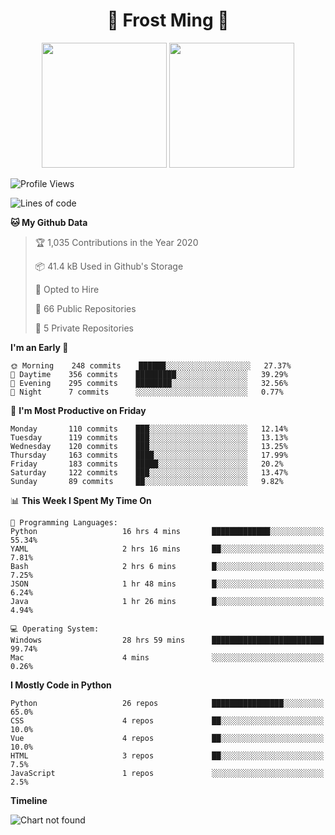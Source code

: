 <h1 align="center">🦄 Frost Ming 🐍</h1>

<p align="center">
  <img height="200" src="https://github-readme-stats.vercel.app/api?username=frostming&show_icons=true&theme=dracula&include_all_commits=true" />
  <img height="200" src="https://github-readme-stats.vercel.app/api/top-langs/?username=frostming&theme=dracula&show_icons=true" />
</p>

<!--START_SECTION:waka-->
![Profile Views](http://img.shields.io/badge/Profile%20Views-10-blue)

![Lines of code](https://img.shields.io/badge/From%20Hello%20World%20I%27ve%20Written-11.9%20million%20lines%20of%20code-blue)

**🐱 My Github Data** 

> 🏆 1,035 Contributions in the Year 2020
 > 
> 📦 41.4 kB Used in Github's Storage 
 > 
> 💼 Opted to Hire
 > 
> 📜 66 Public Repositories
 > 
> 🔑 5 Private Repositories 

**I'm an Early 🐤** 

```text
🌞 Morning    248 commits    ██████░░░░░░░░░░░░░░░░░░░   27.37% 
🌆 Daytime    356 commits    █████████░░░░░░░░░░░░░░░░   39.29% 
🌃 Evening    295 commits    ████████░░░░░░░░░░░░░░░░░   32.56% 
🌙 Night      7 commits      ░░░░░░░░░░░░░░░░░░░░░░░░░   0.77%

```
📅 **I'm Most Productive on Friday** 

```text
Monday       110 commits    ███░░░░░░░░░░░░░░░░░░░░░░   12.14% 
Tuesday      119 commits    ███░░░░░░░░░░░░░░░░░░░░░░   13.13% 
Wednesday    120 commits    ███░░░░░░░░░░░░░░░░░░░░░░   13.25% 
Thursday     163 commits    ████░░░░░░░░░░░░░░░░░░░░░   17.99% 
Friday       183 commits    █████░░░░░░░░░░░░░░░░░░░░   20.2% 
Saturday     122 commits    ███░░░░░░░░░░░░░░░░░░░░░░   13.47% 
Sunday       89 commits     ██░░░░░░░░░░░░░░░░░░░░░░░   9.82%

```


📊 **This Week I Spent My Time On** 

```text
💬 Programming Languages: 
Python                   16 hrs 4 mins       █████████████░░░░░░░░░░░░   55.34% 
YAML                     2 hrs 16 mins       ██░░░░░░░░░░░░░░░░░░░░░░░   7.81% 
Bash                     2 hrs 6 mins        █░░░░░░░░░░░░░░░░░░░░░░░░   7.25% 
JSON                     1 hr 48 mins        █░░░░░░░░░░░░░░░░░░░░░░░░   6.24% 
Java                     1 hr 26 mins        █░░░░░░░░░░░░░░░░░░░░░░░░   4.94%

💻 Operating System: 
Windows                  28 hrs 59 mins      █████████████████████████   99.74% 
Mac                      4 mins              ░░░░░░░░░░░░░░░░░░░░░░░░░   0.26%

```

**I Mostly Code in Python** 

```text
Python                   26 repos            ████████████████░░░░░░░░░   65.0% 
CSS                      4 repos             ██░░░░░░░░░░░░░░░░░░░░░░░   10.0% 
Vue                      4 repos             ██░░░░░░░░░░░░░░░░░░░░░░░   10.0% 
HTML                     3 repos             ██░░░░░░░░░░░░░░░░░░░░░░░   7.5% 
JavaScript               1 repos             ░░░░░░░░░░░░░░░░░░░░░░░░░   2.5%

```


**Timeline**

![Chart not found](https://github.com/frostming/frostming/blob/master/charts/bar_graph.png) 


<!--END_SECTION:waka-->
